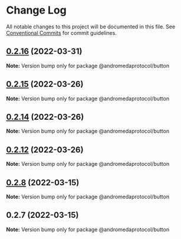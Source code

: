 # Change Log

All notable changes to this project will be documented in this file.
See [Conventional Commits](https://conventionalcommits.org) for commit guidelines.

## [0.2.16](https://github.com/andromedaprotocol/design-system/compare/@andromedaprotocol/button@0.2.15...@andromedaprotocol/button@0.2.16) (2022-03-31)

**Note:** Version bump only for package @andromedaprotocol/button





## [0.2.15](https://github.com/andromedaprotocol/design-system/compare/@andromedaprotocol/button@0.2.8...@andromedaprotocol/button@0.2.15) (2022-03-26)

**Note:** Version bump only for package @andromedaprotocol/button





## [0.2.14](https://github.com/andromedaprotocol/design-system/compare/@andromedaprotocol/button@0.2.8...@andromedaprotocol/button@0.2.14) (2022-03-26)

**Note:** Version bump only for package @andromedaprotocol/button





## [0.2.12](https://github.com/andromedaprotocol/design-system/compare/@andromedaprotocol/button@0.2.8...@andromedaprotocol/button@0.2.12) (2022-03-26)

**Note:** Version bump only for package @andromedaprotocol/button





## [0.2.8](https://github.com/andromedaprotocol/design-system/compare/@andromedaprotocol/button@0.2.7...@andromedaprotocol/button@0.2.8) (2022-03-15)

**Note:** Version bump only for package @andromedaprotocol/button





## 0.2.7 (2022-03-15)

**Note:** Version bump only for package @andromedaprotocol/button

